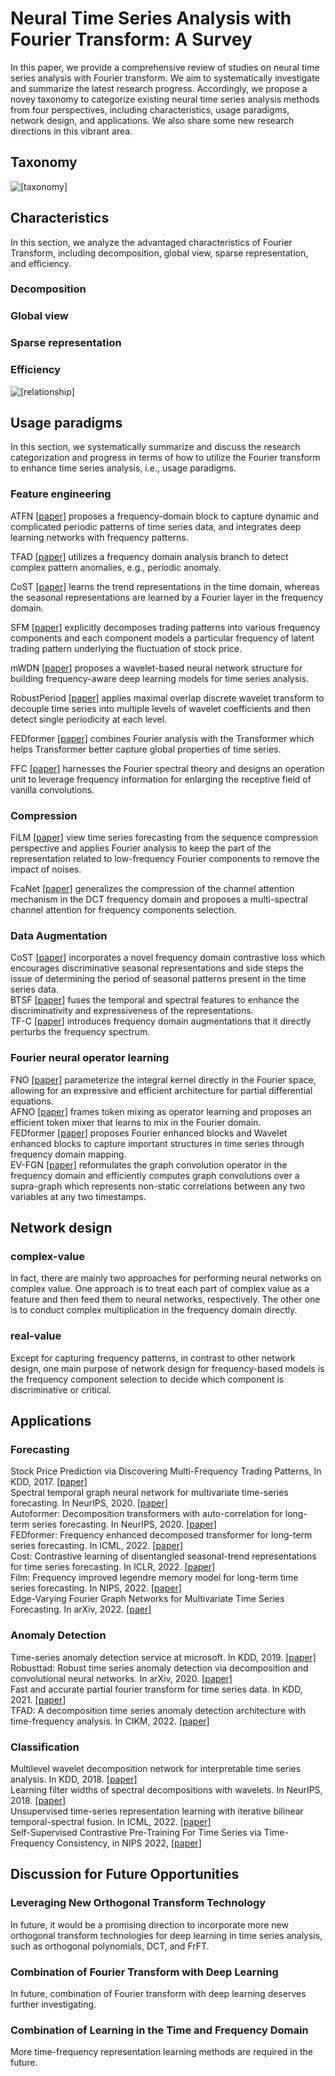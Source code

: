 # Neural Time Series Analysis with Fourier Transform: A Survey

In this paper, we provide a comprehensive review of studies on neural time series analysis with Fourier transform. We aim to systematically investigate and summarize the latest research progress. Accordingly, we propose a novey taxonomy to categorize existing neural time series analysis methods from four perspectives, including characteristics, usage paradigms, network design, and applications. We also share some new research directions in this vibrant area.

## Taxonomy 
![[taxonomy]](https://github.com/BIT-Yi/time_series_frequency/blob/main/pictures/taxonomy.png)
## Characteristics
In this section, we analyze the advantaged characteristics of Fourier Transform, including decomposition, global view, sparse representation, and efficiency.

### Decomposition
### Global view
### Sparse representation
### Efficiency
![[relationship]](https://github.com/BIT-Yi/time_series_frequency/blob/main/pictures/relationship.png)
## Usage paradigms
In this section, we systematically summarize and discuss the research categorization and progress in terms of how to utilize the Fourier transform to enhance time series analysis, i.e., usage paradigms. 
### Feature engineering
ATFN [[paper]](https://ieeexplore.ieee.org/document/9120214) proposes a frequency-domain block to capture dynamic and complicated periodic patterns of time series data, and integrates deep learning networks with frequency patterns. <br>

TFAD [[paper]](https://arxiv.org/abs/2210.09693) utilizes a frequency domain analysis branch to detect complex pattern anomalies, e.g., periodic anomaly. <br>

CoST [[paper]](https://arxiv.org/abs/2202.01575) learns the trend representations in the time domain, whereas the seasonal representations are learned by a Fourier layer in the frequency domain. 

SFM [[paper]](https://dl.acm.org/doi/10.1145/3097983.3098117) explicitly decomposes trading patterns into various frequency components and each component models a particular frequency of latent trading pattern underlying the fluctuation of stock price. <br>

mWDN [[paper]](https://arxiv.org/abs/1806.08946) proposes a wavelet-based neural network structure for building frequency-aware deep learning models for time series analysis.<br>

RobustPeriod [[paper]](https://dl.acm.org/doi/abs/10.1145/3448016.3452779) applies maximal overlap discrete wavelet transform to decouple time series into multiple levels of wavelet coefficients and then detect single periodicity at each level.<br>

FEDformer [[paper]](https://arxiv.org/abs/2201.12740) combines Fourier analysis with the Transformer which helps Transformer better capture global properties of time series. <br>

FFC [[paper]](https://papers.nips.cc/paper/2020/file/2fd5d41ec6cfab47e32164d5624269b1-Paper.pdf) harnesses the Fourier spectral theory and designs an operation unit to leverage frequency information for enlarging the receptive field of vanilla convolutions. <br>

### Compression

FiLM [[paper]](https://openreview.net/forum?id=zTQdHSQUQWc) view time series forecasting from the sequence compression perspective and applies Fourier analysis to keep the part of the representation related to low-frequency Fourier components to remove the impact of noises. <br>

FcaNet [[paper]](https://arxiv.org/abs/2012.11879) generalizes the compression of the channel attention mechanism in the DCT frequency domain and proposes a multi-spectral channel attention for frequency components selection. <br>

### Data Augmentation
CoST [[paper]](https://arxiv.org/abs/2202.01575) incorporates a novel frequency domain contrastive loss which encourages discriminative seasonal representations and side steps the issue of determining the period of seasonal patterns present in the time series data. <br>
BTSF [[paper]](https://arxiv.org/abs/2202.04770) fuses the temporal and spectral features to enhance the discriminativity and expressiveness of the representations. <br>
TF-C [[paper]](https://openreview.net/forum?id=OJ4mMfGKLN) introduces frequency domain augmentations that it directly perturbs the frequency spectrum. <br> 
### Fourier neural operator learning
FNO [[paper]](arxiv.org/abs/2010.08895) parameterize the integral kernel directly in the Fourier space, allowing for an expressive and efficient architecture for partial differential equations. <br>
AFNO [[paper]](https://arxiv.org/abs/2111.13587) frames token mixing as operator learning and proposes an efficient token mixer that learns to mix in the Fourier domain. <br>
FEDformer [[paper]](https://arxiv.org/abs/2201.12740) proposes Fourier enhanced blocks and Wavelet enhanced blocks to capture important structures in time series through frequency domain mapping.<br>
EV-FGN [[paper]](https://arxiv.org/abs/2210.03093) reformulates the graph convolution operator in the frequency domain and efficiently computes graph convolutions over a supra-graph which represents non-static correlations between any two variables at any two timestamps.<br>
## Network design
### complex-value
In fact, there are mainly two approaches for performing neural networks on complex value. One approach is to treat each part of complex value as a feature and then feed them to neural networks, respectively. The other one is to conduct complex multiplication in the frequency domain directly. 
### real-value
Except for capturing frequency patterns, in contrast to other network design, one main purpose of network design for frequency-based models is the frequency component selection to decide which component is discriminative or critical. 
## Applications
### Forecasting
Stock Price Prediction via Discovering Multi-Frequency Trading Patterns, In KDD, 2017. [[paper]](https://dl.acm.org/doi/10.1145/3097983.3098117) <br>
Spectral temporal graph neural network for multivariate time-series forecasting. In NeurIPS, 2020. [[paper]](https://arxiv.org/abs/2103.07719)  <br>
Autoformer: Decomposition transformers with auto-correlation for long-term series forecasting. In NeurIPS, 2020. [[paper]](https://openreview.net/forum?id=I55UqU-M11y) <br>
FEDformer: Frequency enhanced decomposed transformer for long-term series forecasting. In ICML, 2022. [[paper]](https://arxiv.org/abs/2201.12740
) <br>
Cost: Contrastive learning of disentangled seasonal-trend representations for time series forecasting. In ICLR, 2022. [[paper]](https://arxiv.org/abs/2202.01575) <br>
Film: Frequency improved legendre memory model for long-term time series forecasting. In NIPS, 2022. [[paper]](https://openreview.net/forum?id=zTQdHSQUQWc) <br>
Edge-Varying Fourier Graph Networks for Multivariate Time Series Forecasting. In arXiv, 2022. [[paer]](https://arxiv.org/abs/2210.03093) <br>
### Anomaly Detection
Time-series anomaly detection service at microsoft. In KDD, 2019. [[paper]](https://arxiv.org/abs/1906.03821) <br>
Robusttad: Robust time series anomaly detection via decomposition and convolutional neural networks. In arXiv, 2020. [[paper]](https://arxiv.org/abs/2002.09545) <br>
Fast and accurate partial fourier transform for time series data. In KDD, 2021. [[paper]](https://dl.acm.org/doi/10.1145/3447548.3467293) <br>
TFAD: A decomposition time series anomaly detection architecture with time-frequency analysis. In CIKM, 2022. [[paper]](https://arxiv.org/abs/2210.09693) <br>
### Classification
Multilevel wavelet decomposition network for interpretable time series analysis. In KDD, 2018. [[paper]](https://arxiv.org/abs/1806.08946) <br>
Learning filter widths of spectral decompositions with wavelets. In NeurIPS, 2018. [[paper]](https://dl.acm.org/doi/10.5555/3327345.3327371) <br>
Unsupervised time-series representation learning with iterative bilinear temporal-spectral fusion. In ICML, 2022. [[paper]](https://arxiv.org/abs/2202.04770) <br>
Self-Supervised Contrastive Pre-Training For Time Series via Time-Frequency Consistency, in NIPS 2022, [[paper]](https://openreview.net/forum?id=OJ4mMfGKLN) <br>
## Discussion for Future Opportunities
### Leveraging New Orthogonal Transform Technology
In future, it would be a promising direction to incorporate more new orthogonal transform technologies for deep learning in time series analysis, such as orthogonal polynomials, DCT, and FrFT.
### Combination of Fourier Transform with Deep Learning
In future, combination of Fourier transform with deep learning deserves further investigating.
### Combination of Learning in the Time and Frequency Domain
More time-frequency representation learning methods are required in the future.




